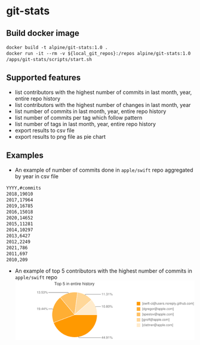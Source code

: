# git-stats

## Build docker image
```shell script
docker build -t alpine/git-stats:1.0 .
docker run -it --rm -v ${local_git_repos}:/repos alpine/git-stats:1.0 /apps/git-stats/scripts/start.sh
```

## Supported features
* list contributors with the highest number of commits in last month, year, entire repo history
* list contributors with the highest number of changes in last month, year
* list number of commits in last month, year, entire repo history
* list number of commits per tag which follow pattern
* list number of tags in last month, year, entire repo history
* export results to csv file
* export results to png file as pie chart

## Examples
* An example of number of commits done in `apple/swift` repo aggregated by year in csv file
```
YYYY,#commits
2018,19010
2017,17964
2019,16785
2016,15018
2020,14652
2015,11281
2014,10297
2013,6427
2012,2249
2021,786
2011,697
2010,209
```
* An example of top 5 contributors with the highest number of commits in `apple/swift` repo
![Top 5 contributors in apple/swift](examples/top5ContibutorsFromAppleSwift.png "Top 5 contributors in apple/swift")